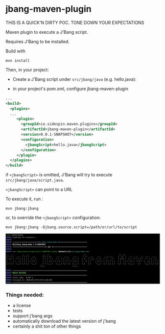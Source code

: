 # jbang-maven-plugin

THIS IS A QUICK'N DIRTY POC. TONE DOWN YOUR EXPECTATIONS  

Maven plugin to execute a J'Bang script.

Requires J'Bang to be installed. 

Build with 

    mvn install
 
Then, in your project:
 
 - Create a J'Bang script under `src/jbang/java` (e.g. hello.java):
 
 - in your project's pom.xml, configure jbang-maven-plugin
 
 ```xml
 ...
 <build>
   <plugins>
   ...
      <plugin>
        <groupId>io.sidespin.maven.plugins</groupId>
        <artifactId>jbang-maven-plugin</artifactId>
        <version>0.0.1-SNAPSHOT</version>
        <configuration>
          <jbangScript>hello.java</jbangScript>    
        </configuration>
      </plugin>
   </plugins>
 </build>   
 ```
 
 if `<jbangScript>` is omitted, J'Bang will try to execute `src/jbang/java/script.java`.
 
  `<jbangScript>` can point to a URL
 
 To execute it, run : 
 
    mvn jbang:jbang
 
 or, to override the `<jbangScript>` configuration:
 
    mvn jbang:jbang -Djbang.source.script=/path/or/url/to/script
    
 ![](jbang-maven-plugin.png)
 
### Things needed:

 - a license
 - tests
 - support j'bang args
 - automatically download the latest version of j'bang
 - certainly a shit ton of other things

